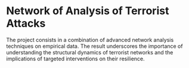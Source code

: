 # Network of Analysis of Terrorist Attacks

The project consists in a combination of advanced network analysis techniques on empirical data. The result underscores the importance of understanding the structural dynamics of terrorist networks and the implications of targeted interventions on their resilience. 

